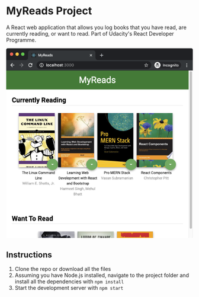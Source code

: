 # MyReads Project

A React web application that allows you log books that you have read, are currently reading, or want to read. Part of Udacity's React Developer Programme.

<img src="./images/homepage.png"/>

## Instructions
1. Clone the repo or download all the files
2. Assuming you have Node.js installed, navigate to the project folder and install all the dependencies with `npm install`
3. Start the development server with `npm start`




